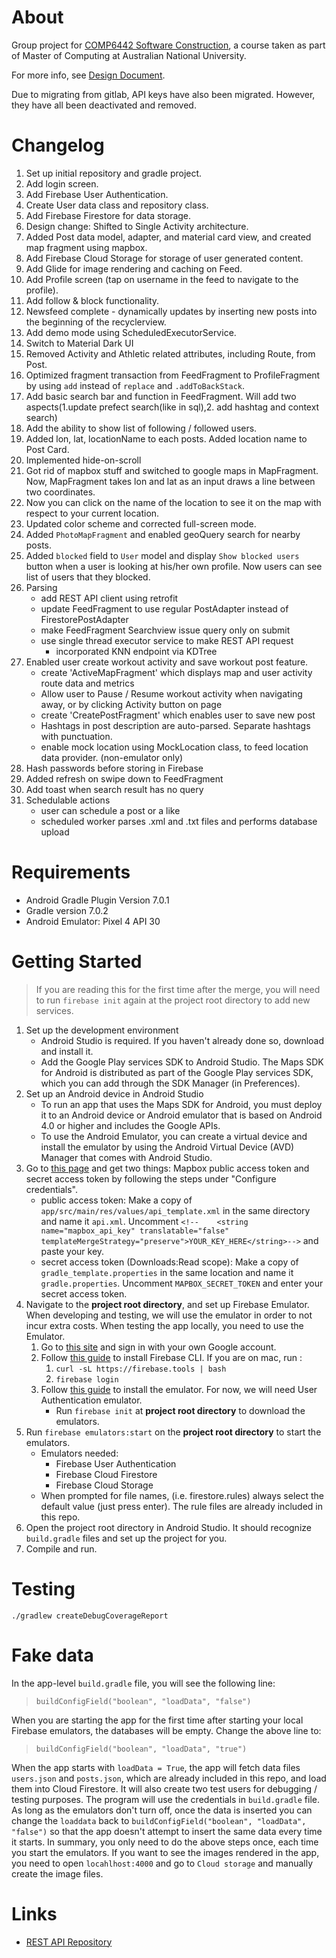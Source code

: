 # About
Group project for [COMP6442 Software Construction](https://programsandcourses.anu.edu.au/course/COMP6442), a course taken as part of Master of Computing at Australian National University.

For more info, see [Design Document](docs/report.md).

Due to migrating from gitlab, API keys have also been migrated. However, they have all been deactivated and removed.

# Changelog

1. Set up initial repository and gradle project.
2. Add login screen.
3. Add Firebase User Authentication.
4. Create User data class and repository class.
5. Add Firebase Firestore for data storage.
6. Design change: Shifted to Single Activity architecture.
7. Added Post data model, adapter, and material card view, and created map fragment using mapbox.
8. Add Firebase Cloud Storage for storage of user generated content.
9. Add Glide for image rendering and caching on Feed.
10. Add Profile screen (tap on username in the feed to navigate to the profile).
11. Add follow & block functionality.
12. Newsfeed complete - dynamically updates by inserting new posts into the beginning of the recyclerview. 
13. Add demo mode using ScheduledExecutorService.
14. Switch to Material Dark UI
15. Removed Activity and Athletic related attributes, including Route, from Post.
16. Optimized fragment transaction from FeedFragment to ProfileFragment by using `add` instead of `replace` and `.addToBackStack`.
17. Add basic search bar and function in FeedFragment. Will add two aspects(1.update prefect search(like in sql),2. add hashtag and context search)
18. Add the ability to show list of following / followed users.
19. Added lon, lat, locationName to each posts. Added location name to Post Card. 
20. Implemented hide-on-scroll
21. Got rid of mapbox stuff and switched to google maps in MapFragment. Now, MapFragment takes lon and lat as an input draws a line between two coordinates.
22. Now you can click on the name of the location to see it on the map with respect to your current location.
23. Updated color scheme and corrected full-screen mode.
24. Added `PhotoMapFragment` and enabled geoQuery search for nearby posts.
25. Added `blocked` field to `User` model and display `Show blocked users` button when a user is looking at his/her own profile. Now users can see list of users that they blocked.
26. Parsing 
    - add REST API client using retrofit
    - update FeedFragment to use regular PostAdapter instead of FirestorePostAdapter
    - make FeedFragment Searchview issue query only on submit
    - use single thread executor service to make REST API request 
      - incorporated KNN endpoint via KDTree  
27. Enabled user create workout activity and save workout post feature.
    - create 'ActiveMapFragment' which displays map and user activity route data and metrics
    - Allow user to Pause / Resume workout activity when navigating away, or by clicking Activity button on page
    - create 'CreatePostFragment' which enables user to save new post   
    - Hashtags in post description are auto-parsed. Separate hashtags with punctuation. 
    - enable mock location using MockLocation class, to feed location data provider. (non-emulator only) 
28. Hash passwords before storing in Firebase
29. Added refresh on swipe down to FeedFragment
30. Add toast when search result has no query
31. Schedulable actions
    - user can schedule a post or a like 
    - scheduled worker parses .xml and .txt files and performs database upload
    

# Requirements
- Android Gradle Plugin Version 7.0.1
- Gradle version 7.0.2
- Android Emulator: Pixel 4 API 30

# Getting Started

> If you are reading this for the first time after the merge, you will need to run `firebase init` again at the project root directory to add new services.

1. Set up the development environment
   - Android Studio is required. If you haven't already done so, download and install it.
   - Add the Google Play services SDK to Android Studio. The Maps SDK for Android is distributed as part of the Google Play services SDK, which you can add through the SDK Manager (in Preferences).
2. Set up an Android device in Android Studio
   - To run an app that uses the Maps SDK for Android, you must deploy it to an Android device or Android emulator that is based on Android 4.0 or higher and includes the Google APIs.
   - To use the Android Emulator, you can create a virtual device and install the emulator by using the Android Virtual Device (AVD) Manager that comes with Android Studio.
3. Go to [this page](https://docs.mapbox.com/android/maps/guides/install/#configure-credentials) and get two things: Mapbox public access token and secret access token by following the steps under "Configure credentials".
   - public access token: Make a copy of `app/src/main/res/values/api_template.xml` in the same directory and name it `api.xml`. Uncomment `<!--    <string name="mapbox_api_key" translatable="false" templateMergeStrategy="preserve">YOUR_KEY_HERE</string>-->` and paste your key.  
   - secret access token (Downloads:Read scope): Make a copy of `gradle_template.properties` in the same location and name it `gradle.properties`. Uncomment `MAPBOX_SECRET_TOKEN` and enter your secret access token.
4. Navigate to the **project root directory**, and set up Firebase Emulator. When developing and testing, we will use the emulator in order to not incur extra costs. When testing the app locally, you need to use the Emulator.
    1. Go to [this site](https://console.firebase.google.com/) and sign in with your own Google account.
    2. Follow [this guide](https://firebase.google.com/docs/cli#install_the_firebase_cli) to install Firebase CLI. If you are on mac, run :
        1. `curl -sL https://firebase.tools | bash`
        2. `firebase login`
    3. Follow [this guide](https://firebase.google.com/docs/emulator-suite/install_and_configure) to install the emulator. For now, we will need User Authentication emulator.
        - Run `firebase init`  at **project root directory** to download the emulators.
5. Run `firebase emulators:start` on the **project root directory** to start the emulators.
   - Emulators needed:
      - Firebase User Authentication
      - Firebase Cloud Firestore
      - Firebase Cloud Storage
   - When prompted for file names, (i.e. firestore.rules) always select the default value (just press enter). The rule files are already included in this repo.
6. Open the project root directory in Android Studio. It should recognize `build.gradle` files and set up the project for you.
7. Compile and run.

# Testing
```
./gradlew createDebugCoverageReport
```

# Fake data

In the app-level `build.gradle` file, you will see the following line:

> `buildConfigField("boolean", "loadData", "false")`

When you are starting the app for the first time after starting your local Firebase emulators, the databases will be empty.
Change the above line to:

> `buildConfigField("boolean", "loadData", "true")`

When the app starts with `loadData = True`, the app will fetch data files `users.json` and `posts.json`, which are already included in this repo, and load them into Cloud Firestore.
It will also create two test users for debugging / testing purposes. The program will use the credentials in `build.gradle` file.
As long as the emulators don't turn off, once the data is inserted you can change the `loaddata` back to `buildConfigField("boolean", "loadData", "false")` so that the app doesn't attempt to insert the same data every time it starts.
In summary, you only need to do the above steps once, each time you start the emulators.
If you want to see the images rendered in the app, you need to open `locahlhost:4000` and go to `Cloud storage` and manually create the image files.

# Links

- [REST API Repository](https://github.com/from81/Route42-Database-API)
